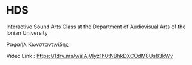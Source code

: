 # HDS
Interactive Sound Arts Class at the Department of Audiovisual Arts of the Ionian University

Ραφαήλ Κωνσταντινίδης

Video Link :  https://1drv.ms/v/s!AjVIyz1h0tNBhkDXCOdM8Us83kWv
